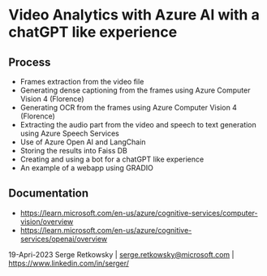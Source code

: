 # Video Analytics with Azure AI with a chatGPT like experience

## Process
- Frames extraction from the video file
- Generating dense captioning from the frames using Azure Computer Vision 4 (Florence)
- Generating OCR from the frames using Azure Computer Vision 4 (Florence)
- Extracting the audio part from the video and speech to text generation using Azure Speech Services
- Use of Azure Open AI and LangChain
- Storing the results into Faiss DB
- Creating and using a bot for a chatGPT like experience
- An example of a webapp using GRADIO

## Documentation
- https://learn.microsoft.com/en-us/azure/cognitive-services/computer-vision/overview
- https://learn.microsoft.com/en-us/azure/cognitive-services/openai/overview


19-Apri-2023 Serge Retkowsky | serge.retkowsky@microsoft.com | https://www.linkedin.com/in/serger/
